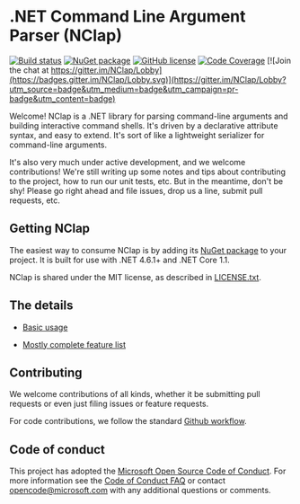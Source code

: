 # .NET Command Line Argument Parser (NClap)

[![Build status](https://ci.appveyor.com/api/projects/status/ay9tjpxor3n4gv1i/branch/master?svg=true)](https://ci.appveyor.com/project/reubeno/nclap/branch/master)
[![NuGet package](https://img.shields.io/nuget/vpre/NClap.svg)](https://www.nuget.org/packages/NClap)
[![GitHub license](https://img.shields.io/github/license/reubeno/NClap.svg)](https://reubeno.github.io/NClap/LICENSE.txt)
[![Code Coverage](https://codecov.io/gh/reubeno/NClap/branch/master/graph/badge.svg)](https://codecov.io/gh/reubeno/NClap) [![Join the chat at https://gitter.im/NClap/Lobby](https://badges.gitter.im/NClap/Lobby.svg)](https://gitter.im/NClap/Lobby?utm_source=badge&utm_medium=badge&utm_campaign=pr-badge&utm_content=badge)

Welcome! NClap is a .NET library for parsing command-line arguments and building interactive
command shells. It's driven by a declarative attribute syntax, and easy to extend.
It's sort of like a lightweight serializer for command-line arguments.

It's also very much under active development, and we welcome contributions! We're still writing
up some notes and tips about contributing to the project, how to run our unit tests, etc. But in the
meantime, don't be shy! Please go right ahead and file issues, drop us a line, submit pull requests,
etc.

## Getting NClap

The easiest way to consume NClap is by adding its [NuGet package](https://www.nuget.org/packages/NClap) to your project.
It is built for use with .NET 4.6.1+ and .NET Core 1.1.

NClap is shared under the MIT license, as described in [LICENSE.txt](https://reubeno.github.io/NClap/LICENSE.txt).

## The details

* [Basic usage](docs/Usage.md)
 
* [Mostly complete feature list](docs/Features.md)

## Contributing

We welcome contributions of all kinds, whether it be submitting pull requests or even just
filing issues or feature requests.

For code contributions, we follow the standard
[Github workflow](https://guides.github.com/introduction/flow/).

## Code of conduct

This project has adopted the
[Microsoft Open Source Code of Conduct](https://opensource.microsoft.com/codeofconduct/).
For more information see the
[Code of Conduct FAQ](https://opensource.microsoft.com/codeofconduct/faq/) or
contact [opencode@microsoft.com](mailto:opencode@microsoft.com) with any
additional questions or comments.
